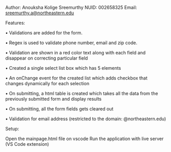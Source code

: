 Author: Anouksha Kolige Sreemurthy
NUID: 002658325
Email: sreemurthy.a@northeastern.edu

Features:

•	Validations are added for the form.

•	Regex is used to validate phone number, email and zip code.

•	Validation are shown in a red color text along with each field and disappear on correcting particular field 

•	Created a single select list box which has 5 elements

•	An onChange event for the created list which adds checkbox that changes dynamically for each selection

•	On submitting, a html table is created which takes all the data from the previously submitted form and display results

•	On submitting, all the form fields gets cleared out

•	Validation for email address (restricted to the domain: @northeastern.edu)


Setup:

Open the mainpage.html file on vscode
Run the application with live server (VS Code extension)
